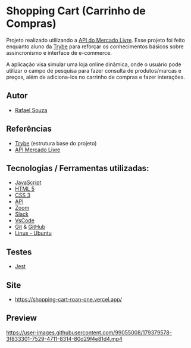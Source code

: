 # Shopping Cart (Carrinho de Compras)

Projeto realizado utilizando a [API do Mercado Livre](https://developers.mercadolivre.com.br/pt_br/itens-e-buscas).
Esse projeto foi feito enquanto aluno da [Trybe](https://www.betrybe.com/) para reforçar 
os conhecimentos básicos sobre assincronismo e interface de e-commerce.

A aplicação visa simular uma loja online dinâmica, onde o usuário pode utilizar o campo de pesquisa para fazer consulta de produtos/marcas e preços, além de adiciona-los no carrinho de compras e fazer interações.

## Autor

- [Rafael Souza](https://github.com/Rafael-Souza-97)

## Referências

 - [Trybe](https://www.betrybe.com/) (estrutura base do projeto)
 - [API Mercado Livre](https://developers.mercadolivre.com.br/pt_br/itens-e-buscas)

## Tecnologias / Ferramentas utilizadas:

- [JavaScript](https://www.javascript.com/)
- [HTML 5](https://html.com/)
- [CSS 3](https://www.w3.org/Style/CSS/Overview.en.html)
- [API](https://developers.mercadolivre.com.br/pt_br/itens-e-buscas)
- [Zoom](https://zoom.us/)
- [Slack](https://slack.com/intl/pt-br/)
- [VsCode](https://code.visualstudio.com/)
- [Git](https://git-scm.com/) & [GitHub](https://github.com/)
- [Linux - Ubuntu](https://ubuntu.com/)

## Testes

- [Jest](https://jestjs.io/pt-BR/)

## Site 
- https://shopping-cart-roan-one.vercel.app/

## Preview

https://user-images.githubusercontent.com/99055008/179379578-3f833301-7529-4711-8314-80d29f4e81d4.mp4
